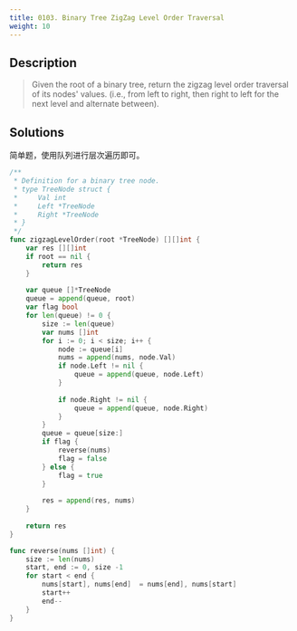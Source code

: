 ```yaml
---
title: 0103. Binary Tree ZigZag Level Order Traversal
weight: 10
---
```


## Description
> Given the root of a binary tree, return the zigzag level order traversal of its nodes' values. (i.e., from left to right, then right to left for the next level and alternate between).

## Solutions
简单题，使用队列进行层次遍历即可。
```go
/**
 * Definition for a binary tree node.
 * type TreeNode struct {
 *     Val int
 *     Left *TreeNode
 *     Right *TreeNode
 * }
 */
func zigzagLevelOrder(root *TreeNode) [][]int {
    var res [][]int
    if root == nil {
        return res
    }
    
    var queue []*TreeNode
    queue = append(queue, root)
    var flag bool
    for len(queue) != 0 {
        size := len(queue)
        var nums []int
        for i := 0; i < size; i++ {
            node := queue[i]
            nums = append(nums, node.Val)
            if node.Left != nil {
                queue = append(queue, node.Left)
            }
            
            if node.Right != nil {
                queue = append(queue, node.Right)
            }
        }
        queue = queue[size:]
        if flag {
            reverse(nums)
            flag = false
        } else {
            flag = true
        }
        
        res = append(res, nums)
    }
    
    return res
}

func reverse(nums []int) {
    size := len(nums)
    start, end := 0, size -1
    for start < end {
        nums[start], nums[end]  = nums[end], nums[start]
        start++
        end--
    }
}
```
